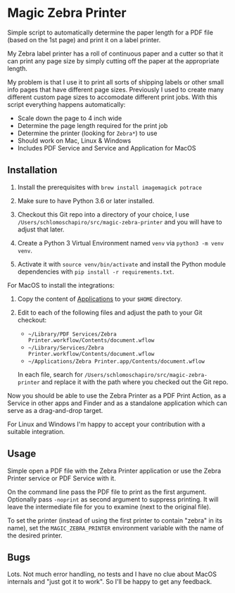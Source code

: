 # Magic Zebra Printer

Simple script to automatically determine the paper length for a PDF file (based on the 1st page) and print it on a label printer.

My Zebra label printer has a roll of continuous paper and a cutter so that it can print any page size by simply cutting off the paper at the appropriate length.

My problem is that I use it to print all sorts of shipping labels or other small info pages that have different page sizes. Previously I used to create many different custom page sizes to accomodate different print jobs. With this script everything happens automatically:

* Scale down the page to 4 inch wide
* Determine the page length required for the print job
* Determine the printer (looking for `Zebra*`) to use
* Should work on Mac, Linux & Windows
* Includes PDF Service and Service and Application for MacOS

## Installation

1. Install the prerequisites with `brew install imagemagick potrace`

2. Make sure to have Python 3.6 or later installed.

3. Checkout this Git repo into a directory of your choice, I use `/Users/schlomoschapiro/src/magic-zebra-printer` and you will have to adjust that later.

4. Create a Python 3 Virtual Environment named `venv` via `python3 -m venv venv`.

5. Activate it with `source venv/bin/activate` and install the Python module dependencies with `pip install -r requirements.txt`.

For MacOS to install the integrations:

1. Copy the content of [Applications](Applications) to your `$HOME` directory. 

2. Edit to each of the following files and adjust the path to your Git checkout:

    * `~/Library/PDF Services/Zebra Printer.workflow/Contents/document.wflow`
    * `~/Library/Services/Zebra Printer.workflow/Contents/document.wflow`
    * `~/Applications/Zebra Printer.app/Contents/document.wflow`

   In each file, search for `/Users/schlomoschapiro/src/magic-zebra-printer` and replace it with the path where you checked out the Git repo.

Now you should be able to use the Zebra Printer as a PDF Print Action, as a Service in other apps and Finder and as a standalone application which can serve as a drag-and-drop target.

For Linux and Windows I'm happy to accept your contribution with a suitable integration.

## Usage

Simple open a PDF file with the Zebra Printer application or use the Zebra Printer service or PDF Service with it.

On the command line pass the PDF file to print as the first argument. Optionally pass `-noprint` as second argument to suppress printing. It will leave the intermediate file for you to examine (next to the original file).

To set the printer (instead of using the first printer to contain "zebra" in its name), set the `MAGIC_ZEBRA_PRINTER` environment variable with the name of the desired printer.

## Bugs

Lots. Not much error handling, no tests and I have no clue about MacOS internals and "just got it to work". So I'll be happy to get any feedback.